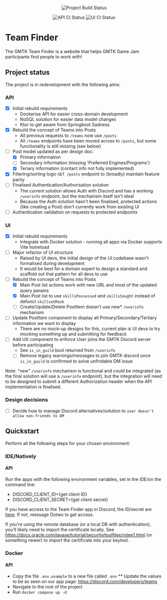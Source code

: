 <p align="center">
  <img src="https://raw.githubusercontent.com/GameMakersToolkit/team-finder/main/ui/public/MainLogo100px.png" alt="Project Build Status">
</p>
<p align="center">
  <img src="https://github.com/GameMakersToolkit/team-finder/actions/workflows/api-run-tests.yml/badge.svg" alt="API CI Status">
  <img src="https://github.com/GameMakersToolkit/team-finder/actions/workflows/ui-run-tests.yml/badge.svg" alt="UI CI Status">
</p>

# Team Finder

The GMTK Team Finder is a website that helps GMTK Game Jam participants find people to work with!

## Project status

The project is in redevelopment with the following aims:

### API
* [x] Initial rebuild requirements
  * Dockerise API for easier cross-domain development
  * NoSQL solution for easier data model changes
  * Ktor to get aware from Springboot Sadness
* [x] Rebuild the concept of Teams into Posts
  * All previous requests to `/teams` now use `/posts`
  * All `/teams` endpoints have been moved across to `/posts`, but some functionality is still missing (see below)
* [ ] Post model updated as per design doc:
  * [x] Primary information
  * [ ] Secondary information (missing 'Preferred Engines/Programs')
  * [x] Teriary information (contact info not fully implemented)
* [x] Filtering/sorting logic `GET /posts` endpoint to (broadly) maintain feature parity
* [ ] Finalised Authentication/Authorisation solution
  * The current solution allows Auth with Discord and has a working `/userinfo` endpoint, but the mechanism itself isn't ideal
  * Because the Auth solution hasn't been finalised, protected actions (like creating a Post) don't currently work from existing UI
* [ ] Authentication validation on requests to protected endpoints

### UI
* [x] Initial rebuild requirements
  * Integrate with Docker solution - running all apps via Docker supports Vite hotreload
* [ ] Major refactor of UI structure
  * Raised by UI devs, the initial design of the UI codebase wasn't formalised during development
  * It would be best for a domain expert to design a standard and scaffold out that pattern for all devs to use
* [ ] Rebuild the concept of Teams into Posts
  * [x] Main Post list actions work with new URL and most of the updated query params
  * [x] Main Post list to use `skillsPossessed` and `skillsSought` instead of defunct `skillsetMask`
  * [ ] Create/Update/Delete PostItem doesn't use new* `/userinfo` mechanism
* [ ] Update PostItem component to display all Primary/Secondary/Tertiary information we want to display
  * There are no mock-up designs for this, current plan is UI devs to try mocking something up and submitting for feedback
* [ ] Add UX component to enforce User joins the GMTK Discord server before participating
  * See `is_in_guild` bool returned from `/userinfo`
  * [ ] Remove legacy warnings/messages to join GMTK discord once `is_in_guild` is confirmed to solve unfindable DM issue

Note: "new" `/userinfo` mechanism is functional and _could_ be integrated (as the final solution will use a `/userinfo` endpoint),
but the integration will need to be designed to submit a different Authorization header when the API implementation is finalised.

### Design decisions

* [ ] Decide how to manage Discord alternatives/solution to `user doesn't allow non-friends to DM` 

## Quickstart

Perform all the following steps for your chosen environment:

### IDE/Natively

#### API

Run the apps with the following environment variables, set in the IDE/on the command line:

* DISCORD_CLIENT_ID={get client ID}
* DISCORD_CLIENT_SECRET={get client secret}

If you have access to the Team Finder app in Discord, the ID/secret are [here](https://discord.com/developers/teams).
If not, message Dotwo to get access.

If you're using the remote database (or a local DB with authentication), you'll likely need to import the certificate
locally. See https://docs.oracle.com/javase/tutorial/security/toolfilex/rstep1.html (or something newer) to import
the certificate into your keytool.

### Docker

#### API
* Copy the file `.env.example` to a new file called `.env`
** Update the values to be as seen on our app page: https://discord.com/developers/teams
* Navigate to the root of the project
* Run `docker compose up -d`
